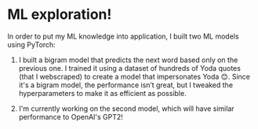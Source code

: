 # ML exploration!

In order to put my ML knowledge into application, I built two ML models using PyTorch:

1. I built a bigram model that predicts the next word based only on the previous one. I trained it using a dataset of hundreds of Yoda quotes (that I webscraped) to create a model that impersonates Yoda 😊. Since it's a bigram model, the performance isn’t great, but I tweaked the hyperparameters to make it as efficient as possible.

2. I'm currently working on the second model, which will have similar performance to OpenAI's GPT2!

